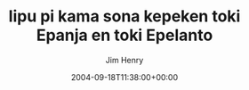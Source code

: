 ---
title: 'lipu pi kama sona kepeken toki Epanja en toki Epelanto'
posts: 5
hash: 't294'
author: 'Jim Henry'
date: 2004-09-18T11:38:00+00:00
sources:
  - http://forums.tokipona.org/viewtopic.php%3Ft=294.html
---